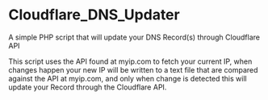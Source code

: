 # Cloudflare_DNS_Updater
A simple PHP script that will update your DNS Record(s) through Cloudflare API

This script uses the API found at myip.com to fetch your current IP, when changes happen your new IP will be written to a text file that are compared against the API at myip.com, and only when change is detected this will update your Record through the Cloudflare API.
